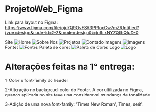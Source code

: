 # ProjetoWeb_Figma
Link para layout no Figma: https://www.figma.com/file/ojuYQ9OvFSA3PPfooCw7mZ/Untitled?type=design&node-id=2-2&mode=design&t=jn6nxNYZQIIhQlpD-0

Site
![Home](https://github.com/andersondelfino/ProjetoWeb/assets/111386860/2ba19d01-f10a-4f71-9636-52ca9be8ae65)
![Sobre Nos](https://github.com/andersondelfino/ProjetoWeb/assets/111386860/f02ea259-4c01-43eb-8e66-32633685359e)
![Projetos](https://github.com/andersondelfino/ProjetoWeb/assets/111386860/98e32fde-5425-4481-a7db-d887e88a102d)
![Contado](https://github.com/andersondelfino/ProjetoWeb/assets/111386860/a6678890-aed5-41e0-9646-046948e42630)
Imagens
![Imagens](https://github.com/andersondelfino/ProjetoWeb/assets/111386860/e25c2d44-233f-4762-9473-2edd8f721587)
Fontes
![Fontes](https://github.com/andersondelfino/ProjetoWeb/assets/111386860/7864d022-51ec-4c90-bca8-a604b1e573b8)
Paleta de cores
![Paleta de Cores](https://github.com/andersondelfino/ProjetoWeb/assets/111386860/da89ec0c-9361-45fe-bbee-8f1aea4d8ce9)
Logo
![Logo](https://github.com/andersondelfino/ProjetoWeb/assets/111386860/04d67902-359c-4678-bbec-795f0b3d98c1)

# Alterações feitas na 1° entrega: 
1-Color e font-family do header

2-Alteração no backgroud-color do Footer. A cor ultilizada no Figma, quando aplicada no site teve uma consideravel mundança de tonalidade.

3-Adição de uma nova font-family: 'Times New Roman', Times, serif.

